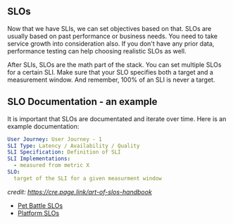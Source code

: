 ## SLOs
Now that we have SLIs, we can set objectives based on that. SLOs are usually based on past performance or business needs. You need to take service growth into consideration also. If you don't have any prior data, performance testing can help choosing realistic SLOs as well.

After SLIs, SLOs are the math part of the stack. You can set multiple SLOs for a certain SLI. Make sure that your SLO specifies both a target and a measurement window. And remember, 100% of an SLI is never a target.

## SLO Documentation - an example
It is important that SLOs are documentated and iterate over time. Here is an example documentation:

```yaml
User Journey: User Journey - 1 
SLI Type: Latency / Availability / Quality
SLI Specification: Definition of SLI
SLI Implementations:  
  - measured from metric X 
SLO:
  target of the SLI for a given measurment window
```
*credit: https://cre.page.link/art-of-slos-handbook*

- [Pet Battle SLOs](4-return-of-the-monitoring/2a-pet-battle.md)
- [Platform SLOs](4-return-of-the-monitoring/2b-platform.md)